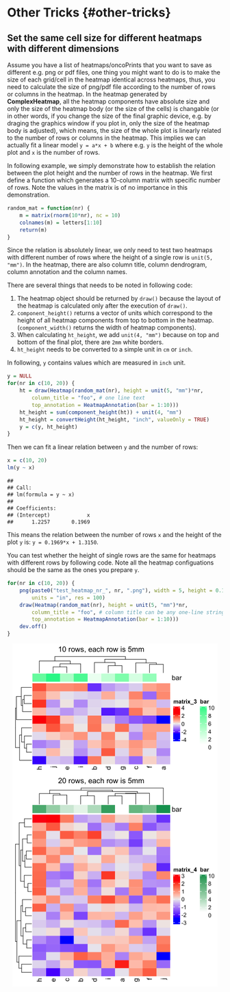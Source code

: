 # Other Tricks {#other-tricks}

## Set the same cell size for different heatmaps with different dimensions

Assume you have a list of heatmaps/oncoPrints that you want to save as different e.g. png or pdf files, one
thing you might want to do is to make the size of each grid/cell in the heatmap identical across
heatmaps, thus, you need to calculate the size of png/pdf file according to the number of rows or
columns in the heatmap. In the heatmap generated by **ComplexHeatmap**, all the heatmap components
have absolute size and only the size of the heatmap body (or the size of the cells) is changable (or
in other words, if you change the size of the final graphic device, e.g. by draging the graphics
window if you plot in, only the size of the heatmap body is adjusted), which means, the size of the
whole plot is linearly related to the number of rows or columns in the heatmap. This implies we can
actually fit a linear model `y = a*x + b` where e.g. `y` is the height of the whole plot and `x` is
the number of rows.

In following example, we simply demonstrate how to establish the relation between the plot height
and the number of rows in the heatmap. We first define a function which generates a
10-column matrix with specific number of rows. Note the values in the matrix is of no importance
in this demonstration.


```r
random_mat = function(nr) {
    m = matrix(rnorm(10*nr), nc = 10)
    colnames(m) = letters[1:10]
    return(m)
}
```

Since the relation is absolutely linear, we only need to test two heatmaps with different number of
rows where the height of a single row is `unit(5, "mm")`. In the heatmap, there are also column title,
column dendrogram, column annotation and the column names.

There are several things that needs to be noted in following code: 

1. The heatmap object should be returned by `draw()` because the layout of the heatmap is calculated only
after the execution of `draw()`.
2. `component_height()` returns a vector of units which correspond to the height of all heatmap components
from top to bottom in the heatmap. (`component_width()` returns the width of heatmap components).
3. When calculating `ht_height`, we add `unit(4, "mm")` because on top and bottom of the final plot, 
there are `2mm` white borders.
4. `ht_height` needs to be converted to a simple unit in `cm` or `inch`.


In following, `y` contains values which are measured in `inch` unit.


```r
y = NULL
for(nr in c(10, 20)) {
    ht = draw(Heatmap(random_mat(nr), height = unit(5, "mm")*nr, 
        column_title = "foo", # one line text
        top_annotation = HeatmapAnnotation(bar = 1:10)))
    ht_height = sum(component_height(ht)) + unit(4, "mm")
    ht_height = convertHeight(ht_height, "inch", valueOnly = TRUE)
    y = c(y, ht_height)
}
```



Then we can fit a linear relation between `y` and the number of rows:


```r
x = c(10, 20)
lm(y ~ x)
```

```
## 
## Call:
## lm(formula = y ~ x)
## 
## Coefficients:
## (Intercept)            x  
##      1.2257       0.1969
```

This means the relation between the number of rows `x` and the height of the plot `y` is: `y = 0.1969*x + 1.3150`.

You can test whether the height of single rows are the same for heatmaps with different rows by following code.
Note all the heatmap configuations should be the same as the ones you prepare `y`.


```r
for(nr in c(10, 20)) {
    png(paste0("test_heatmap_nr_", nr, ".png"), width = 5, height = 0.1969*nr + 1.3150, 
        units = "in", res = 100)
    draw(Heatmap(random_mat(nr), height = unit(5, "mm")*nr, 
        column_title = "foo", # column title can be any one-line string
        top_annotation = HeatmapAnnotation(bar = 1:10)))
    dev.off()
}
```



<img src="13-other-tricks_files/figure-html/unnamed-chunk-7-1.png" width="480" style="display: block; margin: auto;" />

<img src="13-other-tricks_files/figure-html/unnamed-chunk-8-1.png" width="480" style="display: block; margin: auto;" />
